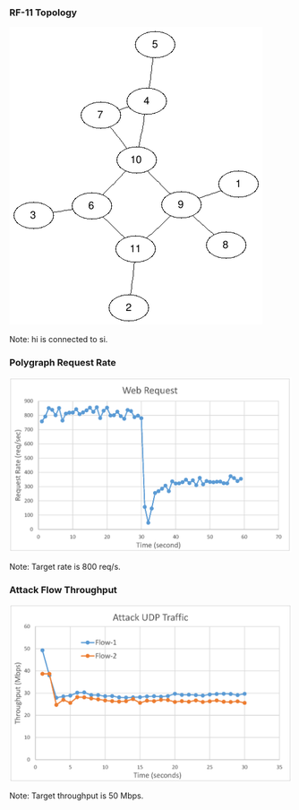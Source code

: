 ### RF-11 Topology
![rf-11](https://raw.githubusercontent.com/lianjiecao/mininet-hd/master/figures/RF-11.png)

Note: hi is connected to si.

### Polygraph Request Rate
![polygraph](https://raw.githubusercontent.com/lianjiecao/mininet-hd/master/figures/rf11-2attack.png)

Note: Target rate is 800 req/s.

### Attack Flow Throughput
![attack-flow](https://raw.githubusercontent.com/lianjiecao/mininet-hd/master/figures/rf11-2attackFlow.png)

Note: Target throughput is 50 Mbps.
